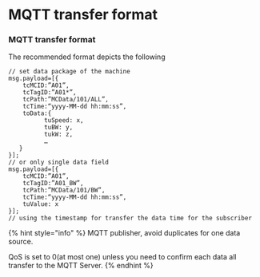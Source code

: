 # MQTT transfer format



### MQTT transfer format

The recommended format depicts the following

```
// set data package of the machine 
msg.payload=[{
    tcMCID:”A01”,
    tcTagID:”A01*”,
    tcPath:”MCData/101/ALL”,
    tcTime:“yyyy-MM-dd hh:mm:ss”,
    toData:{
          tuSpeed: x,
          tuBW: y,
          tukW: z,
          …
   }
}];
// or only single data field
msg.payload=[{
    tcMCID:”A01”,
    tcTagID:”A01_BW”,
    tcPath:”MCData/101/BW”,
    tcTime:“yyyy-MM-dd hh:mm:ss”,
    tuValue: x
}];
// using the timestamp for transfer the data time for the subscriber
```

{% hint style="info" %}
MQTT publisher, avoid duplicates for one data source.&#x20;

QoS is set to 0(at most one) unless you need to confirm each data all transfer to the MQTT Server.
{% endhint %}
